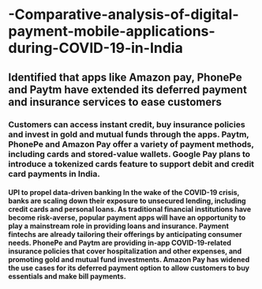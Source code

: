 # -Comparative-analysis-of-digital-payment-mobile-applications-during-COVID-19-in-India
## Identified that apps like Amazon pay, PhonePe and Paytm have extended its deferred payment and insurance services to ease customers
### Customers can access instant credit, buy insurance policies and invest in gold and mutual funds through the apps. Paytm, PhonePe and Amazon Pay offer a variety of payment methods, including cards and stored-value wallets. Google Pay plans to introduce a tokenized cards feature to support debit and credit card payments in India.
#### UPI to propel data-driven banking In the wake of the COVID-19 crisis, banks are scaling down their exposure to unsecured lending, including credit cards and personal loans. As traditional financial institutions have become risk-averse, popular payment apps will have an opportunity to play a mainstream role in providing loans and insurance. Payment fintechs are already tailoring their offerings by anticipating consumer needs. PhonePe and Paytm are providing in-app COVID-19-related insurance policies that cover hospitalization and other expenses, and promoting gold and mutual fund investments. Amazon Pay has widened the use cases for its deferred payment option to allow customers to buy essentials and make bill payments. 
